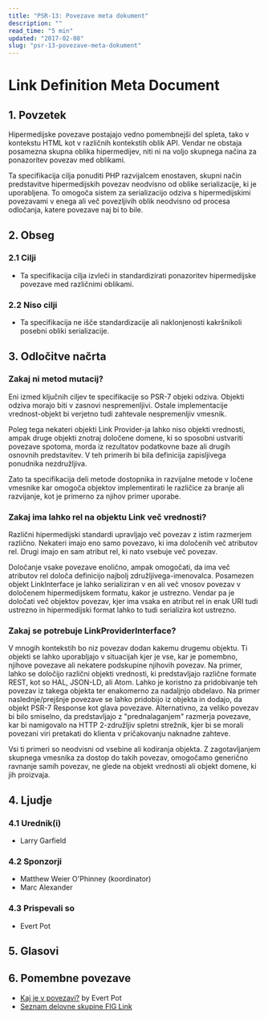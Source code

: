 ```yaml
---
title: "PSR-13: Povezave meta dokument"
description: ""
read_time: "5 min"
updated: "2017-02-08"
slug: "psr-13-povezave-meta-dokument"
---
```


# Link Definition Meta Document

## 1. Povzetek

Hipermedijske povezave postajajo vedno pomembnejši del spleta, tako v kontekstu HTML
kot v različnih kontekstih oblik API. Vendar ne obstaja posamezna skupna oblika hipermedijev,
niti ni na voljo skupnega načina za ponazoritev povezav med oblikami.

Ta specifikacija cilja ponuditi PHP razvijalcem enostaven, skupni način predstavitve
hipermedijskih povezav neodvisno od oblike serializacije, ki je uporabljena. To omogoča
sistem za serializacijo odziva s hipermedijskimi povezavami v enega ali več povezljivih oblik neodvisno
od procesa odločanja, katere povezave naj bi to bile.

## 2. Obseg

### 2.1 Cilji

* Ta specifikacija cilja izvleči in standardizirati ponazoritev hipermedijske povezave med različnimi
oblikami.

### 2.2 Niso cilji

* Ta specifikacija ne išče standardizacije ali naklonjenosti kakršnikoli posebni obliki serializacije.

## 3. Odločitve načrta

### Zakaj ni metod mutacij?

Eni izmed ključnih ciljev te specifikacije so PSR-7 objeki odziva. Objekti odziva morajo biti v zasnovi
nespremenljivi. Ostale implementacije vrednost-objekt bi verjetno tudi zahtevale nespremenljiv vmesnik.

Poleg tega nekateri objekti Link Provider-ja lahko niso objekti vrednosti, ampak druge objekti znotraj določene
domene, ki so sposobni ustvariti povezave spotoma, morda iz rezultatov podatkovne baze ali drugih osnovnih
predstavitev. V teh primerih bi bila definicija zapisljivega ponudnika nezdružljiva.

Zato ta specifikacija deli metode dostopnika in razvijalne metode v ločene vmesnike
kar omogoča objektov implementirati le različice za branje ali razvijanje, kot je primerno za njihov primer uporabe.

### Zakaj ima lahko rel na objektu Link več vrednosti?

Različni hipermedijski standardi upravljajo več povezav z istim razmerjem različno. Nekateri imajo eno samo
povezavo, ki ima določenih več atributov rel. Drugi imajo en sam atribut rel, ki nato vsebuje več povezav.

Določanje vsake povezave enolično, ampak omogočati, da ima več atributov rel določa definicijo najbolj združljivega-imenovalca.
Posamezen objekt LinkInterface je lahko serializiran v en ali več vnosov povezav v določenem hipermedijskem formatu, kakor
je ustrezno. Vendar pa je določati več objektov povezav, kjer ima vsaka en atribut rel in enak URI tudi ustrezno in
hipermedijski format lahko to tudi serializira kot ustrezno.

### Zakaj se potrebuje LinkProviderInterface?

V mnogih kontekstih bo niz povezav dodan kakemu drugemu objektu. Ti objekti se lahko uporabljajo v situacijah
kjer je vse, kar je pomembno, njihove povezave ali nekatere podskupine njihovih povezav. Na primer, lahko se določijo
različni objekti vrednosti, ki predstavljajo različne formate REST, kot so HAL, JSON-LD, ali Atom. Lahko je koristno
za pridobivanje teh povezav iz takega objekta ter enakomerno za nadaljnjo obdelavo. Na primer naslednje/prejšnje povezave
se lahko pridobijo iz objekta in dodajo, da objekt PSR-7 Response kot glava povezave. Alternativno, za veliko povezav
bi bilo smiselno, da predstavljajo z "prednalaganjem" razmerja povezave, kar bi namigovalo na HTTP 2-združljiv
spletni strežnik, kjer bi se morali povezani viri pretakati do klienta v pričakovanju naknadne zahteve.

Vsi ti primeri so neodvisni od vsebine ali kodiranja objekta. Z zagotavljanjem skupnega vmesnika
za dostop do takih povezav, omogočamo generično ravnanje samih povezav, ne glede na objekt vrednosti ali
objekt domene, ki jih proizvaja.

## 4. Ljudje

### 4.1 Urednik(i)

* Larry Garfield

### 4.2 Sponzorji

* Matthew Weier O'Phinney (koordinator)
* Marc Alexander

### 4.3 Prispevali so

* Evert Pot

## 5. Glasovi

## 6. Pomembne povezave

* [Kaj je v povezavi?](http://evertpot.com/whats-in-a-link/) by Evert Pot
* [Seznam delovne skupine FIG Link](https://groups.google.com/forum/#!forum/php-fig-link)
